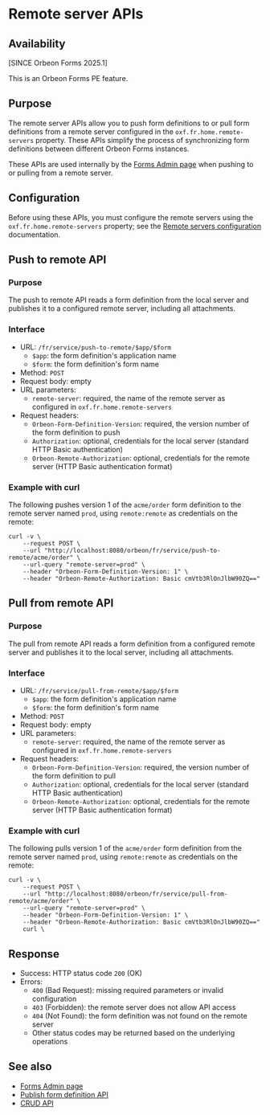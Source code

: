 # Remote server APIs

## Availability

[SINCE Orbeon Forms 2025.1]

This is an Orbeon Forms PE feature.

## Purpose

The remote server APIs allow you to push form definitions to or pull form definitions from a remote server configured in the `oxf.fr.home.remote-servers` property. These APIs simplify the process of synchronizing form definitions between different Orbeon Forms instances.

These APIs are used internally by the [Forms Admin page](/form-runner/feature/forms-admin-page.md) when pushing to or pulling from a remote server.

## Configuration

Before using these APIs, you must configure the remote servers using the `oxf.fr.home.remote-servers` property; see the [Remote servers configuration](/configuration/properties/form-runner.md#remote-servers) documentation.

## Push to remote API

### Purpose

The push to remote API reads a form definition from the local server and publishes it to a configured remote server, including all attachments.

### Interface

- URL: `/fr/service/push-to-remote/$app/$form`
    - `$app`: the form definition's application name
    - `$form`: the form definition's form name
- Method: `POST`
- Request body: empty
- URL parameters:
    - `remote-server`: required, the name of the remote server as configured in `oxf.fr.home.remote-servers`
- Request headers:
    - `Orbeon-Form-Definition-Version`: required, the version number of the form definition to push
    - `Authorization`: optional, credentials for the local server (standard HTTP Basic authentication)
    - `Orbeon-Remote-Authorization`: optional, credentials for the remote server (HTTP Basic authentication format)

### Example with curl

The following pushes version 1 of the `acme/order` form definition to the remote server named `prod`, using `remote:remote` as credentials on the remote:

```
curl -v \
    --request POST \
    --url "http://localhost:8080/orbeon/fr/service/push-to-remote/acme/order" \
    --url-query "remote-server=prod" \
    --header "Orbeon-Form-Definition-Version: 1" \
    --header "Orbeon-Remote-Authorization: Basic cmVtb3RlOnJlbW90ZQ=="
```

## Pull from remote API

### Purpose

The pull from remote API reads a form definition from a configured remote server and publishes it to the local server, including all attachments.

### Interface

- URL: `/fr/service/pull-from-remote/$app/$form`
    - `$app`: the form definition's application name
    - `$form`: the form definition's form name
- Method: `POST`
- Request body: empty
- URL parameters:
    - `remote-server`: required, the name of the remote server as configured in `oxf.fr.home.remote-servers`
- Request headers:
    - `Orbeon-Form-Definition-Version`: required, the version number of the form definition to pull
    - `Authorization`: optional, credentials for the local server (standard HTTP Basic authentication)
    - `Orbeon-Remote-Authorization`: optional, credentials for the remote server (HTTP Basic authentication format)

### Example with curl

The following pulls version 1 of the `acme/order` form definition from the remote server named `prod`, using `remote:remote` as credentials on the remote:

```
curl -v \
    --request POST \
    --url "http://localhost:8080/orbeon/fr/service/pull-from-remote/acme/order" \
    --url-query "remote-server=prod" \
    --header "Orbeon-Form-Definition-Version: 1" \
    --header "Orbeon-Remote-Authorization: Basic cmVtb3RlOnJlbW90ZQ=="
    curl \
```

## Response

- Success: HTTP status code `200` (OK)
- Errors:
    - `400` (Bad Request): missing required parameters or invalid configuration
    - `403` (Forbidden): the remote server does not allow API access
    - `404` (Not Found): the form definition was not found on the remote server
    - Other status codes may be returned based on the underlying operations

## See also

- [Forms Admin page](/form-runner/feature/forms-admin-page.md)
- [Publish form definition API](publish.md)
- [CRUD API](../persistence/crud.md)
